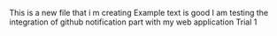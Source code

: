 This is a new file that i m creating
Example text is good
I am testing the integration of github notification part with my web application
Trial 1
